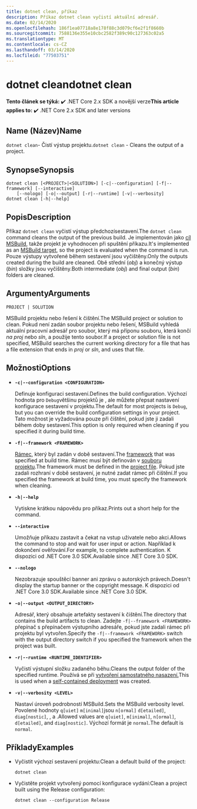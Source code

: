 ```yaml
---
title: dotnet clean, příkaz
description: Příkaz dotnet clean vyčistí aktuální adresář.
ms.date: 02/14/2020
ms.openlocfilehash: 186f1ea07718a8e178f88c3d079cf6e2f1f8660b
ms.sourcegitcommit: 7588136e355e10cbc2582f389c90c127363c02a5
ms.translationtype: MT
ms.contentlocale: cs-CZ
ms.lasthandoff: 03/14/2020
ms.locfileid: "77503751"
---
```

# <a name="dotnet-clean"></a><span data-ttu-id="d1d03-103">dotnet clean</span><span class="sxs-lookup"><span data-stu-id="d1d03-103">dotnet clean</span></span>

<span data-ttu-id="d1d03-104">**Tento článek se týká:** ✔️ .NET Core 2.x SDK a novější verze</span><span class="sxs-lookup"><span data-stu-id="d1d03-104">**This article applies to:** ✔️ .NET Core 2.x SDK and later versions</span></span>

## <a name="name"></a><span data-ttu-id="d1d03-105">Name (Název)</span><span class="sxs-lookup"><span data-stu-id="d1d03-105">Name</span></span>

<span data-ttu-id="d1d03-106">`dotnet clean`- Čistí výstup projektu.</span><span class="sxs-lookup"><span data-stu-id="d1d03-106">`dotnet clean` - Cleans the output of a project.</span></span>

## <a name="synopsis"></a><span data-ttu-id="d1d03-107">Synopse</span><span class="sxs-lookup"><span data-stu-id="d1d03-107">Synopsis</span></span>

```dotnetcli
dotnet clean [<PROJECT>|<SOLUTION>] [-c|--configuration] [-f|--framework] [--interactive]
    [--nologo] [-o|--output] [-r|--runtime] [-v|--verbosity]
dotnet clean [-h|--help]
```

## <a name="description"></a><span data-ttu-id="d1d03-108">Popis</span><span class="sxs-lookup"><span data-stu-id="d1d03-108">Description</span></span>

<span data-ttu-id="d1d03-109">Příkaz `dotnet clean` vyčistí výstup předchozísestavení.</span><span class="sxs-lookup"><span data-stu-id="d1d03-109">The `dotnet clean` command cleans the output of the previous build.</span></span> <span data-ttu-id="d1d03-110">Je implementován jako [cíl MSBuild](/visualstudio/msbuild/msbuild-targets), takže projekt je vyhodnocen při spuštění příkazu.</span><span class="sxs-lookup"><span data-stu-id="d1d03-110">It's implemented as an [MSBuild target](/visualstudio/msbuild/msbuild-targets), so the project is evaluated when the command is run.</span></span> <span data-ttu-id="d1d03-111">Pouze výstupy vytvořené během sestavení jsou vyčištěny.</span><span class="sxs-lookup"><span data-stu-id="d1d03-111">Only the outputs created during the build are cleaned.</span></span> <span data-ttu-id="d1d03-112">Obě střední (*obj*) a konečný výstup (*bin*) složky jsou vyčištěny.</span><span class="sxs-lookup"><span data-stu-id="d1d03-112">Both intermediate (*obj*) and final output (*bin*) folders are cleaned.</span></span>

## <a name="arguments"></a><span data-ttu-id="d1d03-113">Argumenty</span><span class="sxs-lookup"><span data-stu-id="d1d03-113">Arguments</span></span>

`PROJECT | SOLUTION`

<span data-ttu-id="d1d03-114">MSBuild projektu nebo řešení k čištění.</span><span class="sxs-lookup"><span data-stu-id="d1d03-114">The MSBuild project or solution to clean.</span></span> <span data-ttu-id="d1d03-115">Pokud není zadán soubor projektu nebo řešení, MSBuild vyhledá aktuální pracovní adresář pro soubor, který má příponu souboru, která končí *na proj* nebo *sln*, a použije tento soubor.</span><span class="sxs-lookup"><span data-stu-id="d1d03-115">If a project or solution file is not specified, MSBuild searches the current working directory for a file that has a file extension that ends in *proj* or *sln*, and uses that file.</span></span>

## <a name="options"></a><span data-ttu-id="d1d03-116">Možnosti</span><span class="sxs-lookup"><span data-stu-id="d1d03-116">Options</span></span>

* **`-c|--configuration <CONFIGURATION>`**

  <span data-ttu-id="d1d03-117">Definuje konfiguraci sestavení.</span><span class="sxs-lookup"><span data-stu-id="d1d03-117">Defines the build configuration.</span></span> <span data-ttu-id="d1d03-118">Výchozí hodnota pro `Debug`většinu projektů je , ale můžete přepsat nastavení konfigurace sestavení v projektu.</span><span class="sxs-lookup"><span data-stu-id="d1d03-118">The default for most projects is `Debug`, but you can override the build configuration settings in your project.</span></span> <span data-ttu-id="d1d03-119">Tato možnost je vyžadována pouze při čištění, pokud jste ji zadali během doby sestavení.</span><span class="sxs-lookup"><span data-stu-id="d1d03-119">This option is only required when cleaning if you specified it during build time.</span></span>

* **`-f|--framework <FRAMEWORK>`**

  <span data-ttu-id="d1d03-120">[Rámec,](../../standard/frameworks.md) který byl zadán v době sestavení.</span><span class="sxs-lookup"><span data-stu-id="d1d03-120">The [framework](../../standard/frameworks.md) that was specified at build time.</span></span> <span data-ttu-id="d1d03-121">Rámec musí být definován v [souboru projektu](csproj.md).</span><span class="sxs-lookup"><span data-stu-id="d1d03-121">The framework must be defined in the [project file](csproj.md).</span></span> <span data-ttu-id="d1d03-122">Pokud jste zadali rozhraní v době sestavení, je nutné zadat rámec při čištění.</span><span class="sxs-lookup"><span data-stu-id="d1d03-122">If you specified the framework at build time, you must specify the framework when cleaning.</span></span>

* **`-h|--help`**

  <span data-ttu-id="d1d03-123">Vytiskne krátkou nápovědu pro příkaz.</span><span class="sxs-lookup"><span data-stu-id="d1d03-123">Prints out a short help for the command.</span></span>

* **`--interactive`**

  <span data-ttu-id="d1d03-124">Umožňuje příkazu zastavit a čekat na vstup uživatele nebo akci.</span><span class="sxs-lookup"><span data-stu-id="d1d03-124">Allows the command to stop and wait for user input or action.</span></span> <span data-ttu-id="d1d03-125">Například k dokončení ověřování.</span><span class="sxs-lookup"><span data-stu-id="d1d03-125">For example, to complete authentication.</span></span> <span data-ttu-id="d1d03-126">K dispozici od .NET Core 3.0 SDK.</span><span class="sxs-lookup"><span data-stu-id="d1d03-126">Available since .NET Core 3.0 SDK.</span></span>

* **`--nologo`**

  <span data-ttu-id="d1d03-127">Nezobrazuje spouštěcí banner ani zprávu o autorských právech.</span><span class="sxs-lookup"><span data-stu-id="d1d03-127">Doesn't display the startup banner or the copyright message.</span></span> <span data-ttu-id="d1d03-128">K dispozici od .NET Core 3.0 SDK.</span><span class="sxs-lookup"><span data-stu-id="d1d03-128">Available since .NET Core 3.0 SDK.</span></span>

* **`-o|--output <OUTPUT_DIRECTORY>`**

  <span data-ttu-id="d1d03-129">Adresář, který obsahuje artefakty sestavení k čištění.</span><span class="sxs-lookup"><span data-stu-id="d1d03-129">The directory that contains the build artifacts to clean.</span></span> <span data-ttu-id="d1d03-130">Zadejte `-f|--framework <FRAMEWORK>` přepínač s přepínačem výstupního adresáře, pokud jste zadali rámec při projektu byl vytvořen.</span><span class="sxs-lookup"><span data-stu-id="d1d03-130">Specify the `-f|--framework <FRAMEWORK>` switch with the output directory switch if you specified the framework when the project was built.</span></span>

* **`-r|--runtime <RUNTIME_IDENTIFIER>`**

  <span data-ttu-id="d1d03-131">Vyčistí výstupní složku zadaného běhu.</span><span class="sxs-lookup"><span data-stu-id="d1d03-131">Cleans the output folder of the specified runtime.</span></span> <span data-ttu-id="d1d03-132">Používá se při [vytvoření samostatného nasazení.](../deploying/index.md#publish-self-contained)</span><span class="sxs-lookup"><span data-stu-id="d1d03-132">This is used when a [self-contained deployment](../deploying/index.md#publish-self-contained) was created.</span></span>

* **`-v|--verbosity <LEVEL>`**

  <span data-ttu-id="d1d03-133">Nastaví úroveň podrobností MSBuild.</span><span class="sxs-lookup"><span data-stu-id="d1d03-133">Sets the MSBuild verbosity level.</span></span> <span data-ttu-id="d1d03-134">Povolené hodnoty `q[uiet]` `m[inimal]`jsou `n[ormal]` `d[etailed]`, `diag[nostic]`, , a .</span><span class="sxs-lookup"><span data-stu-id="d1d03-134">Allowed values are `q[uiet]`, `m[inimal]`, `n[ormal]`, `d[etailed]`, and `diag[nostic]`.</span></span> <span data-ttu-id="d1d03-135">Výchozí formát je `normal`.</span><span class="sxs-lookup"><span data-stu-id="d1d03-135">The default is `normal`.</span></span>

## <a name="examples"></a><span data-ttu-id="d1d03-136">Příklady</span><span class="sxs-lookup"><span data-stu-id="d1d03-136">Examples</span></span>

* <span data-ttu-id="d1d03-137">Vyčistit výchozí sestavení projektu:</span><span class="sxs-lookup"><span data-stu-id="d1d03-137">Clean a default build of the project:</span></span>

  ```dotnetcli
  dotnet clean
  ```

* <span data-ttu-id="d1d03-138">Vyčistěte projekt vytvořený pomocí konfigurace vydání:</span><span class="sxs-lookup"><span data-stu-id="d1d03-138">Clean a project built using the Release configuration:</span></span>

  ```dotnetcli
  dotnet clean --configuration Release
  ```
